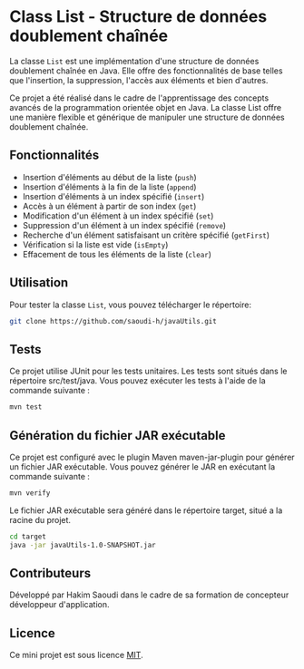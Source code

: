# Class List - Structure de données doublement chaînée

La classe `List` est une implémentation d'une structure de données doublement chaînée en Java. Elle offre des fonctionnalités de base telles que l'insertion, la suppression, l'accès aux éléments et bien d'autres.

Ce projet a été réalisé dans le cadre de l'apprentissage des concepts avancés de la programmation orientée objet en Java. La classe List offre une manière flexible et générique de manipuler une structure de données doublement chaînée.

## Fonctionnalités

- Insertion d'éléments au début de la liste (`push`)
- Insertion d'éléments à la fin de la liste (`append`)
- Insertion d'éléments à un index spécifié (`insert`)
- Accès à un élément à partir de son index (`get`)
- Modification d'un élément à un index spécifié (`set`)
- Suppression d'un élément à un index spécifié (`remove`)
- Recherche d'un élément satisfaisant un critère spécifié (`getFirst`)
- Vérification si la liste est vide (`isEmpty`)
- Effacement de tous les éléments de la liste (`clear`)

## Utilisation

Pour tester la classe `List`, vous pouvez télécharger le répertoire:

```bash
git clone https://github.com/saoudi-h/javaUtils.git 
```

## Tests
Ce projet utilise JUnit pour les tests unitaires. Les tests sont situés dans le répertoire src/test/java. Vous pouvez exécuter les tests à l'aide de la commande suivante :

```bash
mvn test
```

## Génération du fichier JAR exécutable

Ce projet est configuré avec le plugin Maven maven-jar-plugin pour générer un fichier JAR exécutable. Vous pouvez générer le JAR en exécutant la commande suivante :
```bash
mvn verify
```
Le fichier JAR exécutable sera généré dans le répertoire target, situé a la racine du projet.
```bash
cd target
java -jar javaUtils-1.0-SNAPSHOT.jar
```

## Contributeurs

Développé par Hakim Saoudi dans le cadre de sa formation de concepteur développeur d'application.

## Licence

Ce mini projet est sous licence [MIT](https://opensource.org/licenses/MIT).